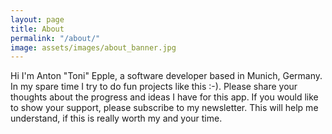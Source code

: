 ```yaml
---
layout: page
title: About
permalink: "/about/"
image: assets/images/about_banner.jpg
---
```


Hi I'm Anton "Toni" Epple, a software developer based in Munich, Germany. In my spare time I try to do fun projects like this :-). Please share your thoughts about the progress and ideas I have for this app. If you would like to show your support, please subscribe to my newsletter. This will help me understand, if this is really worth my and your time.

